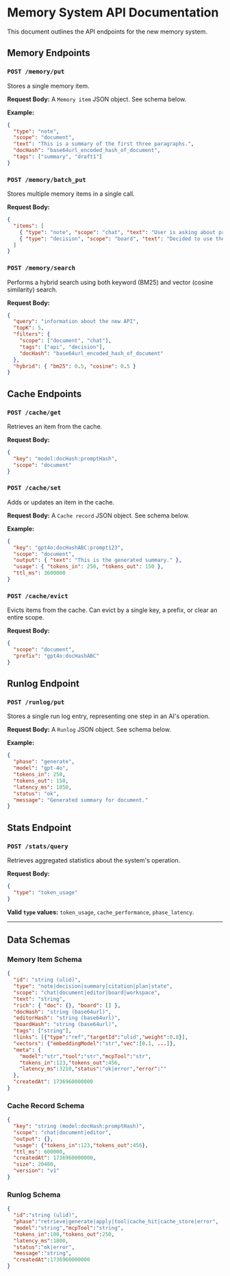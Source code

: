 # Memory System API Documentation

This document outlines the API endpoints for the new memory system.

## Memory Endpoints

### `POST /memory/put`

Stores a single memory item.

**Request Body:**
A `Memory item` JSON object. See schema below.

**Example:**
```json
{
  "type": "note",
  "scope": "document",
  "text": "This is a summary of the first three paragraphs.",
  "docHash": "base64url_encoded_hash_of_document",
  "tags": ["summary", "draft1"]
}
```

### `POST /memory/batch_put`

Stores multiple memory items in a single call.

**Request Body:**
```json
{
  "items": [
    { "type": "note", "scope": "chat", "text": "User is asking about pricing." },
    { "type": "decision", "scope": "board", "text": "Decided to use the new API." }
  ]
}
```

### `POST /memory/search`

Performs a hybrid search using both keyword (BM25) and vector (cosine similarity) search.

**Request Body:**
```json
{
  "query": "information about the new API",
  "topK": 5,
  "filters": {
    "scope": ["document", "chat"],
    "tags": ["api", "decision"],
    "docHash": "base64url_encoded_hash_of_document"
  },
  "hybrid": { "bm25": 0.5, "cosine": 0.5 }
}
```

## Cache Endpoints

### `POST /cache/get`

Retrieves an item from the cache.

**Request Body:**
```json
{
  "key": "model:docHash:promptHash",
  "scope": "document"
}
```

### `POST /cache/set`

Adds or updates an item in the cache.

**Request Body:**
A `Cache record` JSON object. See schema below.

**Example:**
```json
{
  "key": "gpt4o:docHashABC:prompt123",
  "scope": "document",
  "output": { "text": "This is the generated summary." },
  "usage": { "tokens_in": 250, "tokens_out": 150 },
  "ttl_ms": 3600000
}
```

### `POST /cache/evict`

Evicts items from the cache. Can evict by a single key, a prefix, or clear an entire scope.

**Request Body:**
```json
{
  "scope": "document",
  "prefix": "gpt4o:docHashABC"
}
```

## Runlog Endpoint

### `POST /runlog/put`

Stores a single run log entry, representing one step in an AI's operation.

**Request Body:**
A `Runlog` JSON object. See schema below.

**Example:**
```json
{
  "phase": "generate",
  "model": "gpt-4o",
  "tokens_in": 250,
  "tokens_out": 150,
  "latency_ms": 1850,
  "status": "ok",
  "message": "Generated summary for document."
}
```

## Stats Endpoint

### `POST /stats/query`

Retrieves aggregated statistics about the system's operation.

**Request Body:**
```json
{
  "type": "token_usage"
}
```
**Valid `type` values:** `token_usage`, `cache_performance`, `phase_latency`.

---

## Data Schemas

### Memory Item Schema
```json
{
  "id": "string (ulid)",
  "type": "note|decision|summary|citation|plan|state",
  "scope": "chat|document|editor|board|workspace",
  "text": "string",
  "rich": { "doc": {}, "board": [] },
  "docHash": "string (base64url)",
  "editorHash": "string (base64url)",
  "boardHash": "string (base64url)",
  "tags": ["string"],
  "links": [{"type":"ref","targetId":"ulid","weight":0.8}],
  "vectors": {"embeddingModel":"str","vec":[0.1, ...]},
  "meta": {
    "model":"str","tool":"str","mcpTool":"str",
    "tokens_in":123,"tokens_out":456,
    "latency_ms":3210,"status":"ok|error","error":""
  },
  "createdAt": 1736960000000
}
```

### Cache Record Schema
```json
{
  "key": "string (model:docHash:promptHash)",
  "scope": "chat|document|editor",
  "output": {},
  "usage": {"tokens_in":123,"tokens_out":456},
  "ttl_ms": 600000,
  "createdAt": 1736960000000,
  "size": 20480,
  "version": "v1"
}
```

### Runlog Schema
```json
{
  "id":"string (ulid)",
  "phase":"retrieve|generate|apply|tool|cache_hit|cache_store|error",
  "model":"string","mcpTool":"string",
  "tokens_in":100,"tokens_out":250,
  "latency_ms":1800,
  "status":"ok|error",
  "message":"string",
  "createdAt":1736960000000
}
```
